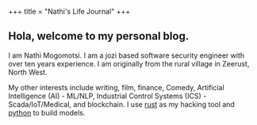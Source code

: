 +++
title = "Nathi's Life Journal"
+++

## Hola, welcome to my personal blog.

I am Nathi Mogomotsi. I am a jozi based software security engineer with over ten years experience. I am originally from the rural village in Zeerust, North West.

My other interests include writing, film, finance, Comedy, Artificial Intelligence (AI) - ML/NLP, Industrial Control Systems (ICS) - Scada/IoT/Medical, and blockchain. I use [rust](https://rust-lang.org) as my hacking tool and [python](https://python.org) to build models.
